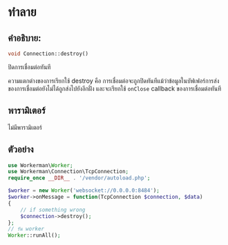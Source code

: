 # ทำลาย
## คำอธิบาย:
```php
void Connection::destroy()
```

ปิดการเชื่อมต่อทันที

ความแตกต่างของการเรียกใช้ destroy คือ การเชื่อมต่อจะถูกปิดทันทีแม้ว่าข้อมูลในบัฟเฟอร์การส่งของการเชื่อมต่อยังไม่ได้ถูกส่งไปยังอีกฝั่ง และจะเรียกใช้ ```onClose``` callback ของการเชื่อมต่อทันที

## พารามิเตอร์

ไม่มีพารามิเตอร์

## ตัวอย่าง

```php
use Workerman\Worker;
use Workerman\Connection\TcpConnection;
require_once __DIR__ . '/vendor/autoload.php';

$worker = new Worker('websocket://0.0.0.0:8484');
$worker->onMessage = function(TcpConnection $connection, $data)
{
    // if something wrong
    $connection->destroy();
};
// รัน worker
Worker::runAll();
```
